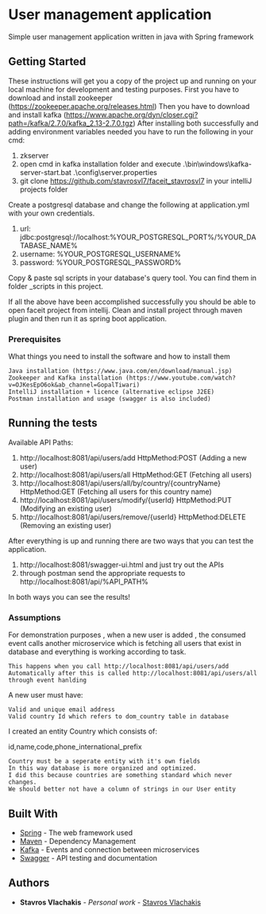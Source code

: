 # User management application

Simple user management application written in java with Spring framework

## Getting Started

These instructions will get you a copy of the project up and running on your local machine for development and testing purposes.
First you have to download and install zookeeper (https://zookeeper.apache.org/releases.html)
Then you have to download and install kafka (https://www.apache.org/dyn/closer.cgi?path=/kafka/2.7.0/kafka_2.13-2.7.0.tgz)
After installing both successfully and adding environment variables needed you have to run the following in your cmd:
1) zkserver
2) open cmd in kafka installation folder and execute .\bin\windows\kafka-server-start.bat .\config\server.properties
3) git clone https://github.com/stavrosvl7/faceit_stavrosvl7 in your intelliJ projects folder

Create a postgresql database and change the following at application.yml with your own credentials.

1) url: jdbc:postgresql://localhost:%YOUR_POSTGRESQL_PORT%/%YOUR_DATABASE_NAME%
2) username: %YOUR_POSTGRESQL_USERNAME%
3) password: %YOUR_POSTGRESQL_PASSWORD%

Copy & paste sql scripts in your database's query tool. You can find them in folder _scripts in this project.

Ιf all the above have been accomplished successfully you should be able to open faceit project from intellij.
Clean and install project through maven plugin and then run it as spring boot application.

### Prerequisites

What things you need to install the software and how to install them

```
Java installation (https://www.java.com/en/download/manual.jsp)
Zookeeper and Kafka installation (https://www.youtube.com/watch?v=OJKesEpO6ok&ab_channel=GopalTiwari)
IntelliJ installation + licence (alternative eclipse J2EE)
Postman installation and usage (swagger is also included)
```

## Running the tests
Available API Paths:
1) http://localhost:8081/api/users/add HttpMethod:POST (Adding a new user)
2) http://localhost:8081/api/users/all HttpMethod:GET (Fetching all users)
3) http://localhost:8081/api/users/all/by/country/{countryName} HttpMethod:GET (Fetching all users for this country name)
4) http://localhost:8081/api/users/modify/{userId} HttpMethod:PUT (Modifying an existing user)
5) http://localhost:8081/api/users/remove/{userId} HttpMethod:DELETE (Removing an existing user)

After everything is up and running there are two ways that you can test the application.
1) http://localhost:8081/swagger-ui.html and just try out the APIs
2) through postman send the appropriate requests to http://localhost:8081/api/%API_PATH%

In both ways you can see the results!

### Assumptions

For demonstration purposes , when a new user is added , the consumed event calls another microservice
which is fetching all users that exist in database and everything is working according to task.


```
This happens when you call http://localhost:8081/api/users/add
Automatically after this is called http://localhost:8081/api/users/all through event hanlding
```

A new user must have:

```
Valid and unique email address
Valid country Id which refers to dom_country table in database
```

I created an entity Country which consists of:

id,name,code,phone_international_prefix

```
Country must be a seperate entity with it's own fields
In this way database is more organized and optimized.
I did this because countries are something standard which never changes.
We should better not have a column of strings in our User entity
```

## Built With

* [Spring](https://spring.io/) - The web framework used
* [Maven](https://maven.apache.org/) - Dependency Management
* [Kafka](https://kafka.apache.org/) - Events and connection between microservices 
* [Swagger](https://swagger.io/) - API testing and documentation 

## Authors

* **Stavros Vlachakis** - *Personal work* - [Stavros Vlachakis](https://github.com/stavrosvl7)

